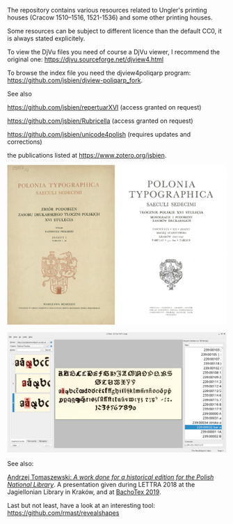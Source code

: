 The repository contains various resources related to Ungler's printing
houses (Cracow 1510–1516, 1521-1536) and some other printing houses.

Some resources can be subject to different licence than the default
CC0, it is always stated explicitely.

To view the DjVu files you need of course a DjVu viewer, I recommend
the original one: https://djvu.sourceforge.net/djview4.html

To browse the index file you need the djview4poliqarp program:
https://github.com/jsbien/djview-poliqarp_fork.

See also

https://github.com/jsbien/repertuarXVI (access granted on request)

https://github.com/jsbien/Rubricella (access granted on request)

https://github.com/jsbien/unicode4polish (requires updates and corrections)

the publications listed at https://www.zotero.org/jsbien.

![Polonia Typographica](aux/PolTyp.png?raw=true "The covers of the first and last fascicules")

![Polonia Typographica: a font table](aux/alfabet1.png?raw=true "A sample font table")

See also:

[Andrzej Tomaszewski: *A work done for a historical edition for the
Polish National
Library*](https://www.gust.org.pl/bachotex/2019-en/program).  A
presentation given during LETTRA 2018 at the Jagiellonian Library in
Kraków, and at [BachoTex
2019](https://www.gust.org.pl/bachotex/2019-pl/presentations/atomaszewski-2-2019.pdf).

Last but not least, have a look at an interesting tool:
https://github.com/rmast/revealshapes

